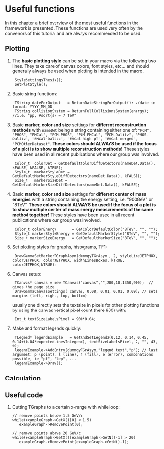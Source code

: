# Useful functions

In this chapter a brief overview of the most useful functions in the framework is presented. These functions are used very often by the convenors of this tutorial and are always recommended to be used.

## Plotting

1. The **basic plotting style** can be set in your macro via the following two lines. They take care of canvas colors, font styles, etc... and should generally always be used when plotting is intended in the macro.

   ```text
    StyleSettingsThesis();
    SetPlotStyle();
   ```

2. Basic string functions:

   ```text
    TString dateForOutput   = ReturnDateStringForOutput(); //date in format: YYYY_MM_DD
    TString collisionSystem = ReturnFullCollisionsSystem(energy); //i.e. "pp, #sqrt{s} = 7 TeV"
   ```

3. Basic **marker, color and size** settings for **different reconstruction methods** with `nameDet` being a string containing either one of: `"PCM", "PHOS", "EMCal", "PCM-PHOS", "PCM-EMCal", "PCM-Dalitz", "PHOS-Dalitz", "EMCal-Dalitz", "EMCal high pT", "EMCal merged", "PCMOtherDataset"`. **These colors should ALWAYS be used if the focus of a plot is to show multiple reconstruction methods!** These styles have been used in all recent publications where our group was involved.

   ```text
    Color_t  colorDet = GetDefaultColorDiffDetectors(nameDet.Data(), kFALSE, kFALSE, kTRUE);
    Style_t  markerStyleDet = GetDefaultMarkerStyleDiffDetectors(nameDet.Data(), kFALSE);
    Size_t   markerSizeDet = GetDefaultMarkerSizeDiffDetectors(nameDet.Data(), kFALSE);
   ```

4. Basic **marker, color and size** settings for **different center of mass energies** with a string containing the energy setting, i.e. "900GeV" or "8TeV". **These colors should ALWAYS be used if the focus of a plot is to show multiple center of mass energy measurements of the same method together!** These styles have been used in all recent publications where our group was involved.

   ```text
    Color_t colorEnergy       = GetColorDefaultColor("8TeV", "", "");
    Style_t markerStyleEnergy = GetDefaultMarkerStyle("8TeV", "", "");
    Size_t markerSizeEnergy   = GetDefaultMarkerSize("8TeV", "", "");
   ```

5. Set plotting styles for graphs, histograms, TF1:

   ```text
    DrawGammaSetMarkerTGraphAsym(dummgyTGrAsym , 2, styleLineJETPHOX, colorJETPHOX, colorJETPHOX, widthLinesBoxes, kTRUE, colorJETPHOX,kTRUE);
   ```

6. Canvas setup:

   ```text
    TCanvas* canvas = new TCanvas("canvas","",200,10,1350,900);  // gives the page size
    DrawGammaCanvasSettings( canvas, 0.08, 0.01, 0.01, 0.09); // sets margins (left, right, top, bottom)
   ```

   usually one directly sets the textsize in pixels for other plotting functions by using the canvas vertical pixel count \(here 900\) with:

   ```text
    Int_t textSizeLabelsPixel = 900*0.04;
   ```

7. Make and format legends quickly:

   ```text
    TLegend* legendExample   = GetAndSetLegend2(0.12, 0.14, 0.45, 0.14+(0.04*expectedLinesInLegend), textSizeLabelsPixel, 2, "", 43, 0);
    legendExample->AddEntry(dummgyTGrAsym,"legend text","p"); // last argument: p (point), l (line), f (fill), e (error), combinations possible, ie "pf", "lep", ...
    legendExample->Draw();
   ```

## Calculation

## Useful code

1. Cutting TGraphs to a certain x-range with while loop:

   ```text
   // remove points below 1.5 GeV/c
   while(exampleGraph->GetX()[0] < 1.5)
      exampleGraph->RemovePoint(0);

   // remove points above 20 GeV/c
   while(exampleGraph->GetX()[exampleGraph->GetN()-1] > 20)
      exampleGraph->RemovePoint(exampleGraph->GetN()-1);
   ```

